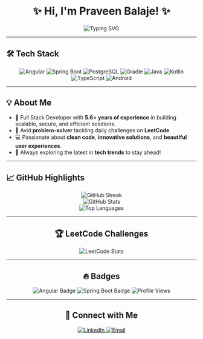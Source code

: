 <h1 align="center">✨ Hi, I'm Praveen Balaje! ✨</h1>

<p align="center">
  <img src="https://readme-typing-svg.demolab.com?font=Fira+Code&size=22&duration=4000&pause=500&color=00ADEF&center=true&vCenter=true&width=480&lines=Full+Stack+Developer;Problem-Solving+Enthusiast;Code.+Build.+Repeat.;Learning+and+Innovating+Daily!" alt="Typing SVG">
</p>

---

## 🛠️ Tech Stack  
<p align="center">
  <img src="https://img.shields.io/badge/Angular-DD0031?style=for-the-badge&logo=angular&logoColor=white" alt="Angular">
  <img src="https://img.shields.io/badge/Spring%20Boot-6DB33F?style=for-the-badge&logo=springboot&logoColor=white" alt="Spring Boot">
  <img src="https://img.shields.io/badge/PostgreSQL-4169E1?style=for-the-badge&logo=postgresql&logoColor=white" alt="PostgreSQL">
  <img src="https://img.shields.io/badge/Gradle-02303A?style=for-the-badge&logo=gradle&logoColor=white" alt="Gradle">
  <img src="https://img.shields.io/badge/Java-007396?style=for-the-badge&logo=java&logoColor=white" alt="Java">
  <img src="https://img.shields.io/badge/Kotlin-0095D5?style=for-the-badge&logo=kotlin&logoColor=white" alt="Kotlin">
  <img src="https://img.shields.io/badge/TypeScript-3178C6?style=for-the-badge&logo=typescript&logoColor=white" alt="TypeScript">
  <img src="https://img.shields.io/badge/Android%20Development-3DDC84?style=for-the-badge&logo=android&logoColor=white" alt="Android">
</p>

---

## 💡 About Me  

- 🚀 Full Stack Developer with **5.6+ years of experience** in building scalable, secure, and efficient solutions.  
- 🌟 Avid **problem-solver** tackling daily challenges on **LeetCode**.  
- 💻 Passionate about **clean code**, **innovative solutions**, and **beautiful user experiences**.  
- 🔄 Always exploring the latest in **tech trends** to stay ahead!  

---

## 📈 GitHub Highlights  

<div align="center">

<div align="center">
  <img src="[![GitHub Streak](https://streak-stats.demolab.com/?user=praveenbalaje)](https://git.io/streak-stats)" alt="GitHub Streak" onerror="this.style.display='none'">
  <br>
  <img src="https://github-readme-stats.vercel.app/api?username=praveenbalaje&show_icons=true&theme=tokyonight&hide_border=true" alt="GitHub Stats">
  <br>
  <img src="https://github-readme-stats.vercel.app/api/top-langs/?username=praveenbalaje&layout=compact&theme=tokyonight&hide_border=true" alt="Top Languages">
</div>

---

## 🏆 LeetCode Challenges  

<p align="center">
  <img src="https://leetcard.jacoblin.cool/praveenbalaje?theme=dark&font=Karma&ext=heatmap" alt="LeetCode Stats">
</p>

---

## 🔥 Badges  

<p align="center">
  <img src="https://img.shields.io/badge/Angular%20Developer-Pro-blueviolet?style=for-the-badge" alt="Angular Badge">
  <img src="https://img.shields.io/badge/Spring%20Boot%20Expert-Green?style=for-the-badge" alt="Spring Boot Badge">
  <img src="https://komarev.com/ghpvc/?username=praveenbalaje&label=Profile%20Views&color=brightgreen&style=for-the-badge" alt="Profile Views">
</p>

---

## 🤝 Connect with Me  

<p align="center">
  <a href="https://www.linkedin.com/in/praveenbalaje/" target="_blank">
    <img src="https://img.shields.io/badge/LinkedIn-0077B5?style=for-the-badge&logo=linkedin&logoColor=white" alt="LinkedIn">
  </a>
  <a href="mailto:kspraveenbalaje1997@gmail.com">
    <img src="https://img.shields.io/badge/Email-D14836?style=for-the-badge&logo=gmail&logoColor=white" alt="Email">
  </a>
</p>
